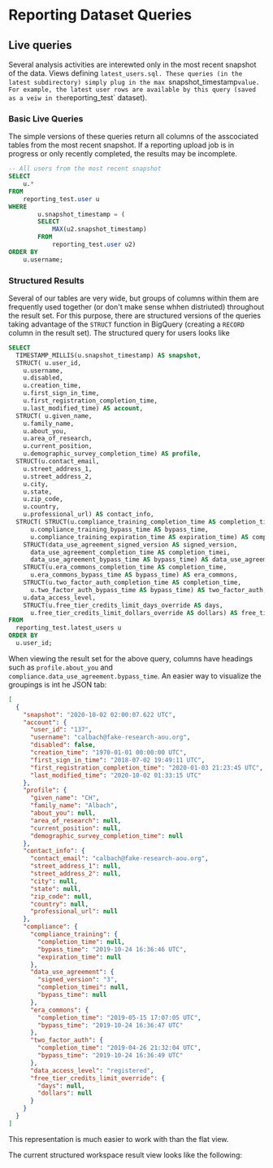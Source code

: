 # Reporting Dataset Queries

## Live queries
Several analysis activities are interewted only in the most recent
snapshot of the data. Views defining `latest_users.sql. These queries
(in the latest subdirectory) simply plug in the max `snapshot_timestamp`
value. For example, the latest user rows are available by this query
(saved as a veiw in the `reporting_test` dataset).

### Basic Live Queries
The simple versions of these queries return all columns of the asscociated
tables from the most recent snapshot. If a reporting upload job is in progress
or only recently completed, the results may be incomplete.
```sql
-- All users from the most recent snapshot
SELECT
    u.*
FROM
    reporting_test.user u
WHERE
        u.snapshot_timestamp = (
        SELECT
            MAX(u2.snapshot_timestamp)
        FROM
            reporting_test.user u2)
ORDER BY
    u.username;
```

### Structured Results
Several of our tables are very wide, but groups of columns within them
are frequently used together (or don't make sense whhen  distriuted)
throughout the result set. For this purpose, there are structured versions
of the queries taking advantage of the `STRUCT` function in BigQuery  (creating
a `RECORD` column in the result set). The structured query for users looks like
```sql
SELECT
  TIMESTAMP_MILLIS(u.snapshot_timestamp) AS snapshot,
  STRUCT( u.user_id,
    u.username,
    u.disabled,
    u.creation_time,
    u.first_sign_in_time,
    u.first_registration_completion_time,
    u.last_modified_time) AS account,
  STRUCT( u.given_name,
    u.family_name,
    u.about_you,
    u.area_of_research,
    u.current_position,
    u.demographic_survey_completion_time) AS profile,
  STRUCT(u.contact_email,
    u.street_address_1,
    u.street_address_2,
    u.city,
    u.state,
    u.zip_code,
    u.country,
    u.professional_url) AS contact_info,
  STRUCT( STRUCT(u.compliance_training_completion_time AS completion_time,
      u.compliance_training_bypass_time AS bypass_time,
      u.compliance_training_expiration_time AS expiration_time) AS compliance_training,
    STRUCT(data_use_agreement_signed_version AS signed_version,
      data_use_agreement_completion_time AS completion_timei,
      data_use_agreement_bypass_time AS bypass_time) AS data_use_agreement,
    STRUCT(u.era_commons_completion_time AS completion_time,
      u.era_commons_bypass_time AS bypass_time) AS era_commons,
    STRUCT(u.two_factor_auth_completion_time AS completion_time,
      u.two_factor_auth_bypass_time AS bypass_time) AS two_factor_auth,
    u.data_access_level,
    STRUCT(u.free_tier_credits_limit_days_override AS days,
      u.free_tier_credits_limit_dollars_override AS dollars) AS free_tier_credits_limit_override) AS compliance
FROM
  reporting_test.latest_users u
ORDER BY
  u.user_id;
```

When viewing the result set for the above query, columns have headings such as
`profile.about_you` and `compliance.data_use_agreement.bypass_time`. An easier way to visualize
the groupings is int he JSON tab:
```json
[
  {
    "snapshot": "2020-10-02 02:00:07.622 UTC",
    "account": {
      "user_id": "137",
      "username": "calbach@fake-research-aou.org",
      "disabled": false,
      "creation_time": "1970-01-01 00:00:00 UTC",
      "first_sign_in_time": "2018-07-02 19:49:11 UTC",
      "first_registration_completion_time": "2020-01-03 21:23:45 UTC",
      "last_modified_time": "2020-10-02 01:33:15 UTC"
    },
    "profile": {
      "given_name": "CH",
      "family_name": "Albach",
      "about_you": null,
      "area_of_research": null,
      "current_position": null,
      "demographic_survey_completion_time": null
    },
    "contact_info": {
      "contact_email": "calbach@fake-research-aou.org",
      "street_address_1": null,
      "street_address_2": null,
      "city": null,
      "state": null,
      "zip_code": null,
      "country": null,
      "professional_url": null
    },
    "compliance": {
      "compliance_training": {
        "completion_time": null,
        "bypass_time": "2019-10-24 16:36:46 UTC",
        "expiration_time": null
      },
      "data_use_agreement": {
        "signed_version": "3",
        "completion_timei": null,
        "bypass_time": null
      },
      "era_commons": {
        "completion_time": "2019-05-15 17:07:05 UTC",
        "bypass_time": "2019-10-24 16:36:47 UTC"
      },
      "two_factor_auth": {
        "completion_time": "2019-04-26 21:32:04 UTC",
        "bypass_time": "2019-10-24 16:36:49 UTC"
      },
      "data_access_level": "registered",
      "free_tier_credits_limit_override": {
        "days": null,
        "dollars": null
      }
    }
  }
]
```
This representation is much easier to work with than the flat view.

The current structured workspace result  view looks like the following:
```json

```
